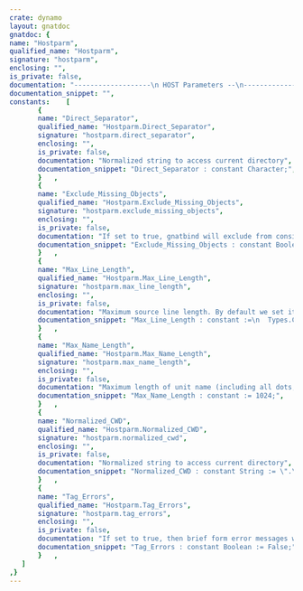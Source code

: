 ```yaml
---
crate: dynamo
layout: gnatdoc
gnatdoc: {
name: "Hostparm",
qualified_name: "Hostparm",
signature: "hostparm",
enclosing: "",
is_private: false,
documentation: "-------------------\n HOST Parameters --\n-------------------",
documentation_snippet: "",
constants:    [
       {
       name: "Direct_Separator",
       qualified_name: "Hostparm.Direct_Separator",
       signature: "hostparm.direct_separator",
       enclosing: "",
       is_private: false,
       documentation: "Normalized string to access current directory",
       documentation_snippet: "Direct_Separator : constant Character;",
       }   ,
       {
       name: "Exclude_Missing_Objects",
       qualified_name: "Hostparm.Exclude_Missing_Objects",
       signature: "hostparm.exclude_missing_objects",
       enclosing: "",
       is_private: false,
       documentation: "If set to true, gnatbind will exclude from consideration all\nnon-existent .o files.",
       documentation_snippet: "Exclude_Missing_Objects : constant Boolean := True;",
       }   ,
       {
       name: "Max_Line_Length",
       qualified_name: "Hostparm.Max_Line_Length",
       signature: "hostparm.max_line_length",
       enclosing: "",
       is_private: false,
       documentation: "Maximum source line length. By default we set it to the maximum\nvalue that can be supported, which is given by the range of the\nColumn_Number type. We subtract 1 because need to be able to\nhave a valid Column_Number equal to Max_Line_Length to represent\nthe location of a \"line too long\" error.\n\n200 is the minimum value required (RM 2.2(15)). The value set here\ncan be reduced by the explicit use of the -gnatyM style switch.",
       documentation_snippet: "Max_Line_Length : constant :=\n  Types.Column_Number'Pred (Types.Column_Number'Last);",
       }   ,
       {
       name: "Max_Name_Length",
       qualified_name: "Hostparm.Max_Name_Length",
       signature: "hostparm.max_name_length",
       enclosing: "",
       is_private: false,
       documentation: "Maximum length of unit name (including all dots, and \" (spec)\") and\nof file names in the library, must be at least Max_Line_Length, but\ncan be larger.",
       documentation_snippet: "Max_Name_Length : constant := 1024;",
       }   ,
       {
       name: "Normalized_CWD",
       qualified_name: "Hostparm.Normalized_CWD",
       signature: "hostparm.normalized_cwd",
       enclosing: "",
       is_private: false,
       documentation: "Normalized string to access current directory",
       documentation_snippet: "Normalized_CWD : constant String := \".\" & Direct_Separator;",
       }   ,
       {
       name: "Tag_Errors",
       qualified_name: "Hostparm.Tag_Errors",
       signature: "hostparm.tag_errors",
       enclosing: "",
       is_private: false,
       documentation: "If set to true, then brief form error messages will be prefaced by\nthe string \"error:\". Used as default for Opt.Unique_Error_Tag.",
       documentation_snippet: "Tag_Errors : constant Boolean := False;",
       }   ,
   ]
,}
---
```

